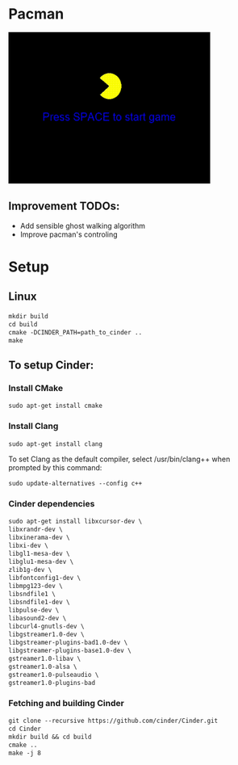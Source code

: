 # Pacman
<img src="https://github.com/dovito/Pacman/blob/master/pacman.gif" width="400" height="300">

## Improvement TODOs:
* Add sensible ghost walking algorithm
* Improve pacman's controling

# Setup
## Linux
```
mkdir build
cd build
cmake -DCINDER_PATH=path_to_cinder ..
make
```
## To setup Cinder:
### Install CMake
```
sudo apt-get install cmake
```
### Install Clang
```
sudo apt-get install clang
```
To set Clang as the default compiler, select /usr/bin/clang++ when prompted by this command: 
```
sudo update-alternatives --config c++
```
### Cinder dependencies
```
sudo apt-get install libxcursor-dev \
libxrandr-dev \
libxinerama-dev \
libxi-dev \
libgl1-mesa-dev \
libglu1-mesa-dev \
zlib1g-dev \
libfontconfig1-dev \
libmpg123-dev \
libsndfile1 \
libsndfile1-dev \
libpulse-dev \
libasound2-dev \
libcurl4-gnutls-dev \
libgstreamer1.0-dev \
libgstreamer-plugins-bad1.0-dev \
libgstreamer-plugins-base1.0-dev \
gstreamer1.0-libav \
gstreamer1.0-alsa \
gstreamer1.0-pulseaudio \
gstreamer1.0-plugins-bad 
```

### Fetching and building Cinder
```
git clone --recursive https://github.com/cinder/Cinder.git
cd Cinder
mkdir build && cd build
cmake ..
make -j 8
```
